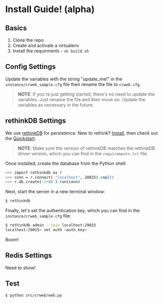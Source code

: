 # Install Guide! (alpha)

## Basics

1. Clone the repo
1. Create and activate a virtualenv
1. Install the requirments - `sh build.sh`

## Config Settings

Update the variables with the string "update_me!" in the `instance/crweb_sample.cfg` file then rename the file to `crweb.cfg`.

> **NOTE**: If you're just getting started, there's no need to update the variables. Just rename the file and then move on. Update the variables as necessary in the future.

## rethinkDB Settings

We use [rethinkDB](http://www.rethinkdb.com/) for persistence. New to rethink? [Install](http://www.rethinkdb.com/docs/install/), then check out the [Quickstart](http://www.rethinkdb.com/docs/quickstart/).

> **NOTE**: Make sure the version of rethinkDB matches the rethinkDB driver version, which you can find in the `requirements.txt` file.

Once installed, create the database from the Python shell:

```sh
>>> import rethinkdb as r
>>> conn = r.connect( "localhost", 28015).repl()
>>> r.db_create('crdb').run(conn)
```

Next, start the server in a new terminal window:

```sh
$ rethinkdb
```

Finally, let's set the authentication key, which you can find in the `instance/crweb_sample.cfg` file:

```sh
$ rethinkdb admin --join localhost:29015
localhost:29015> set auth <auth_key>
```

Boom!

## Redis Settings

Need to show!

## Test

```sh
$ python src/crweb/web.py
```
